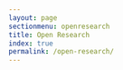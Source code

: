 ```yaml
---
layout: page
sectionmenu: openresearch
title: Open Research
index: true
permalink: /open-research/
---
```


